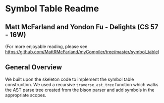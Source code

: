 # Symbol Table Readme
## Matt McFarland and Yondon Fu - Delights (CS 57 - 16W)
(For more enjoyable reading, please see https://github.com/MattRMcFarland/myCompiler/tree/master/symbol_table)

## General Overview

We built upon the skeleton code to implement the symbol table construction. We used a recursive `traverse_ast_tree` function which walks the AST parse tree created from the bison parser and add symbols in the appropriate scopes.

